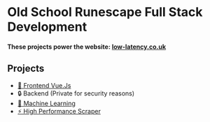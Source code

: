 # Old School Runescape Full Stack Development

#### These projects power the website: [low-latency.co.uk](https://low-latency.co.uk)

## Projects

- [🎨 Frontend Vue.Js](https://github.com/yourusername/frontend-repo)
- 🔒 Backend (Private for security reasons)
- [🤖 Machine Learning](https://github.com/yourusername/ml-repo)
- [⚡ High Performance Scraper](https://github.com/yourusername/scraper-repo)

